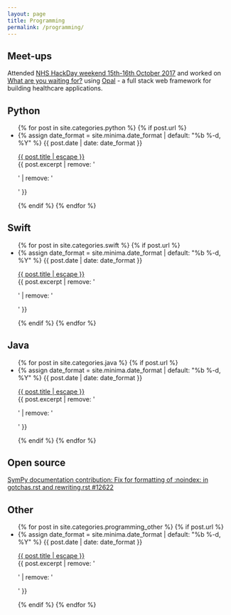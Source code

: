 ```yaml
---
layout: page
title: Programming
permalink: /programming/
---
```

## Meet-ups
Attended [NHS HackDay weekend 15th-16th October 2017](http://nhshackday.com) and worked on [What are you waiting for?](https://github.com/what-are-you-waiting-for/what_are_you_waiting_for) using [Opal](http://opal.openhealthcare.org.uk) - a full stack web framework for building healthcare applications.

## Python
  <ul class="post-list">
      {% for post in site.categories.python %}
        {% if post.url %}
        <li>
          {% assign date_format = site.minima.date_format | default: "%b %-d, %Y" %}
          <span class="post-meta">{{ post.date | date: date_format }}</span>
          <p>
            <a class="post-content" href="{{ post.url | relative_url }}">{{ post.title | escape }}</a>
            <br>{{ post.excerpt | remove: '<p>' | remove: '</p>' }}
          </p>
        </li>
      {% endif %}
    {% endfor %}
  </ul>


## Swift
  <ul class="post-list">
      {% for post in site.categories.swift %}
        {% if post.url %}
        <li>
          {% assign date_format = site.minima.date_format | default: "%b %-d, %Y" %}
          <span class="post-meta">{{ post.date | date: date_format }}</span>
          <p>
            <a class="post-content" href="{{ post.url | relative_url }}">{{ post.title | escape }}</a>
            <br>{{ post.excerpt | remove: '<p>' | remove: '</p>' }}
          </p>
        </li>
      {% endif %}
    {% endfor %}
  </ul>

## Java

  <ul class="post-list">
      {% for post in site.categories.java %}
        {% if post.url %}
        <li>
          {% assign date_format = site.minima.date_format | default: "%b %-d, %Y" %}
          <span class="post-meta">{{ post.date | date: date_format }}</span>
          <p>
            <a class="post-content" href="{{ post.url | relative_url }}">{{ post.title | escape }}</a>
            <br>{{ post.excerpt | remove: '<p>' | remove: '</p>' }}
          </p>
        </li>
      {% endif %}
    {% endfor %}
  </ul>

## Open source
[SymPy documentation contribution: Fix for formatting of :noindex: in gotchas.rst and rewriting.rst #12622](https://github.com/sympy/sympy/pull/12622)

## Other

  <ul class="post-list">
      {% for post in site.categories.programming_other %}
        {% if post.url %}
        <li>
          {% assign date_format = site.minima.date_format | default: "%b %-d, %Y" %}
          <span class="post-meta">{{ post.date | date: date_format }}</span>
          <p>
            <a class="post-content" href="{{ post.url | relative_url }}">{{ post.title | escape }}</a>
            <br>{{ post.excerpt | remove: '<p>' | remove: '</p>' }}
          </p>
        </li>
      {% endif %}
    {% endfor %}
  </ul>

